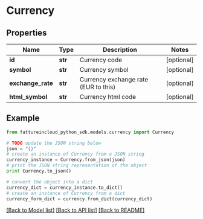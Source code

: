 # Currency


## Properties

Name | Type | Description | Notes
------------ | ------------- | ------------- | -------------
**id** | **str** | Currency code | [optional] 
**symbol** | **str** | Currency symbol | [optional] 
**exchange_rate** | **str** | Currency exchange rate (EUR to this) | [optional] 
**html_symbol** | **str** | Currency html code | [optional] 

## Example

```python
from fattureincloud_python_sdk.models.currency import Currency

# TODO update the JSON string below
json = "{}"
# create an instance of Currency from a JSON string
currency_instance = Currency.from_json(json)
# print the JSON string representation of the object
print Currency.to_json()

# convert the object into a dict
currency_dict = currency_instance.to_dict()
# create an instance of Currency from a dict
currency_form_dict = currency.from_dict(currency_dict)
```
[[Back to Model list]](../README.md#documentation-for-models) [[Back to API list]](../README.md#documentation-for-api-endpoints) [[Back to README]](../README.md)


